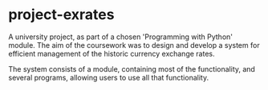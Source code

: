 # project-exrates

A university project, as part of a chosen 'Programming with Python' module. The aim of the coursework was to design and develop a 
system for efficient management of the historic currency exchange rates.  

The system consists of a module, containing most of the functionality, and several programs, allowing users to use all that functionality.
